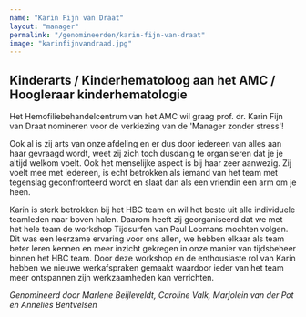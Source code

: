 ```yaml
---
name: "Karin Fijn van Draat"
layout: "manager"
permalink: "/genomineerden/karin-fijn-van-draat"
image: "karinfijnvandraad.jpg"
---
```

## Kinderarts / Kinderhematoloog aan het AMC / Hoogleraar kinderhematologie
Het Hemofiliebehandelcentrum van het AMC wil graag prof. dr. Karin Fijn van Draat nomineren voor de verkiezing van de 'Manager zonder stress'!

Ook al is zij arts van onze afdeling en er dus door iedereen van alles aan haar gevraagd wordt, weet zij zich toch dusdanig te organiseren dat je je altijd welkom voelt. Ook het menselijke aspect is bij haar zeer aanwezig. Zij voelt mee met iedereen, is echt betrokken als iemand van het team met tegenslag geconfronteerd wordt en slaat dan als een vriendin een arm om je heen.

Karin is sterk betrokken bij het HBC team en wil het beste uit alle individuele teamleden naar boven halen. Daarom heeft zij georganiseerd dat we met het hele team de workshop Tijdsurfen van Paul Loomans mochten volgen. Dit was een leerzame ervaring voor ons allen, we hebben elkaar als team beter leren kennen en meer inzicht gekregen in onze manier van tijdsbeheer binnen het HBC team. Door deze workshop en de enthousiaste rol van Karin hebben we nieuwe werkafspraken gemaakt waardoor ieder van het team meer ontspannen zijn werkzaamheden kan verrichten.

_Genomineerd door Marlene Beijleveldt, Caroline Valk, Marjolein van der Pot en Annelies Bentvelsen_
